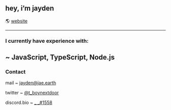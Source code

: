 ## hey, i’m jayden

🌎 [website](https://jae.earth)

---

### I currently have experience with: 
~ JavaScript, TypeScript, Node.js
---

### Contact

mail ~ [jayden@jae.earth](mailto:jayden@jae.earth)  

twitter ~ [@t_boynextdoor](https://twitter.com/t_boynextdoor)  

discord.bio ~ [_ _#1558](https://discord.bio/p/tb)
